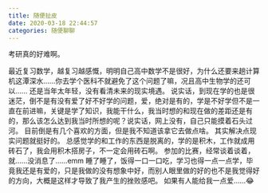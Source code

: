 ```yaml
---
title: 随便扯皮
date: 2020-03-18 22:44:57
categories: 随便聊聊
---
```


考研真的好难啊。

<!--more-->

最近复习数学，越复习越感慨，明明自己高中数学不是很好，为什么还要来趟计算机这潭深水……你去学个医科不就避免了这个问题了嘛，况且高中生物学的还可以……
还是当年太年轻，没有看清未来的现实境遇。
说实话，到现在学的也是很迷茫，倒不是有没有爱了好不好学的问题，爱，绝对是有的，学是不好学但不是一直在前进嘛，关键是学了知识，我能干什么，我当时想的和现在做的差距还是有的，那么该怎么达到我当时所想的呢？说实话，网上没有，自己只能摸着石头过河。
目前倒是有几个喜欢的方面，但是我不知道该拿它去做点啥。
其实解决点现实问题就挺好的。
总感觉学的和工作的东西是脱离的，学的是积木，工作就成用砖石了，我会用积木搭房子，不一定会用砖石啊。
参加的比赛，经常谈着谈着，就……没消息了……emm
睡了睡了，饭得一口一口吃，学习也得一点一点学，毕竟我还是有爱的，只是我做的没有想象中好，而别人眼里做的好的也不是我觉得好的方向，大概是这样才导致了我产生的挫败感吧。
如果有人能给我一点爱……😂
